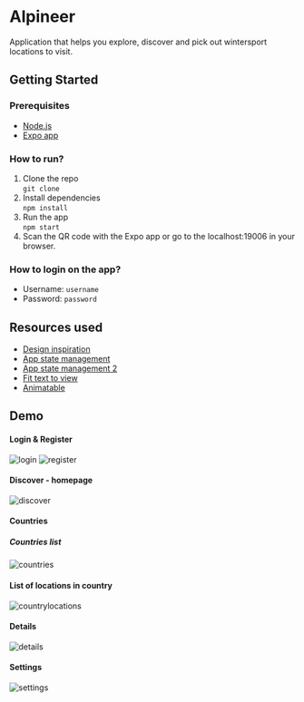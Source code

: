 # Alpineer
Application that helps you explore, discover and pick out wintersport locations to visit.

## Getting Started
### Prerequisites
- [Node.js](https://nodejs.org/en/)
- [Expo app](https://expo.io/tools#client)

### How to run?
1. Clone the repo <br>
``` git clone ```
2. Install dependencies <br>
``` npm install ```
3. Run the app <br>
``` npm start ```
4. Scan the QR code with the Expo app or go to the localhost:19006 in your browser.

### How to login on the app?
- Username: `username`
- Password: `password`

## Resources used
- [Design inspiration](https://dribbble.com)
- [App state management](https://reactnative.dev/)
- [App state management 2](https://react.dev/reference/react/useContext)
- [Fit text to view](https://reactnative.dev/docs/text#adjustsfontsizetofit)
- [Animatable](https://github.com/oblador/react-native-animatable)

## Demo
#### Login & Register
![login](https://github.com/Mario-Daoud/frontend-alpineer/assets/113902874/3b501792-b012-47c1-ba6d-f6e4401ca554)
![register](https://github.com/Mario-Daoud/frontend-alpineer/assets/113902874/1030d297-ed1d-4955-940a-6c4c4e3d28ae)

#### Discover - homepage
![discover](https://github.com/Mario-Daoud/frontend-alpineer/assets/113902874/3fc0fb85-cc40-4911-80e7-c58be5c79cd0)

#### Countries
##### Countries list
![countries](https://github.com/Mario-Daoud/frontend-alpineer/assets/113902874/206edd97-3fa9-414f-8759-e4d45a6ddb27)

#### List of locations in country
![countrylocations](https://github.com/Mario-Daoud/frontend-alpineer/assets/113902874/ea4e5878-0ccb-42eb-a1b7-f3bc8d95a5e1)

#### Details
![details](https://github.com/Mario-Daoud/frontend-alpineer/assets/113902874/7560333e-c182-4b82-984d-e1b1e631cfc8)

#### Settings
![settings](https://github.com/Mario-Daoud/frontend-alpineer/assets/113902874/d635646a-1b5f-4bb4-abcb-25e65e70c4a7)
